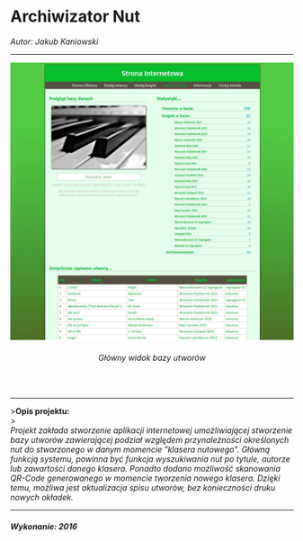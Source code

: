 # Archiwizator Nut
<p align="left"><i>Autor: Jakub Kaniowski</i></p>
<hr/>

<p align="center">
  <img src="/Obrazy/View/1.jpg" width="786" title="Zbudowana platforma mobilna">
  <h6 align="center">Główny widok bazy utworów</h6></br>
</p>

<hr/>
><b>Opis projektu:</b></br>
><br>
<i>Projekt zakłada stworzenie aplikacji internetowej umożliwiającej stworzenie bazy utworów zawierającej podział względem przynależności określonych nut
do stworzonego w danym momencie "klasera nutowego". Główną funkcją systemu, powinna być funkcja wyszukiwania nut po tytule, autorze lub zawartości danego klasera.
Ponadto dodano możliwość skanowania QR-Code generowanego w momencie tworzenia nowego klasera. Dzięki temu, możliwa jest aktualizacja spisu utworów, bez konieczności druku nowych okładek.
</i>

<hr/>
<h5><b>Wykonanie: 2016</b>

